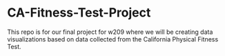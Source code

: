 # CA-Fitness-Test-Project
This repo is for our final project for w209 where we will be creating data visualizations based on data collected from the California Physical Fitness Test.
